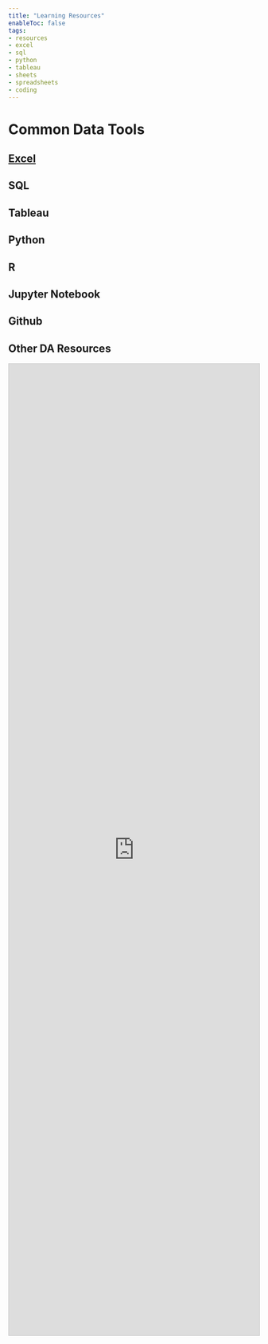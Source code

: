 ```yaml
---
title: "Learning Resources"
enableToc: false
tags:
- resources
- excel
- sql
- python
- tableau
- sheets
- spreadsheets
- coding
---
```

# Common Data Tools

## [Excel](LearningResources/internal/Excel/Excel.md)

## SQL

## Tableau

## Python

## R

## Jupyter Notebook

## Github

## Other DA Resources

<script src="https://static.airtable.com/js/embed/embed_snippet_v1.js"></script><iframe class="airtable-embed airtable-dynamic-height" src="https://airtable.com/embed/shr1RJyOzKDn3dvQf?backgroundColor=blue" frameborder="0" onmousewheel="" width="100%" height="1949" style="background: transparent; border: 1px solid #ccc;"></iframe>